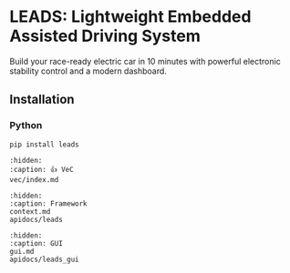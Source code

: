 # LEADS: Lightweight Embedded Assisted Driving System

Build your race-ready electric car in 10 minutes with powerful electronic stability control and a modern dashboard.

## Installation

### Python

```shell
pip install leads
```

```{toctree}
:hidden:
:caption: 👍 VeC
vec/index.md
```

```{toctree}
:hidden:
:caption: Framework
context.md
apidocs/leads
```

```{toctree}
:hidden:
:caption: GUI
gui.md
apidocs/leads_gui
```
